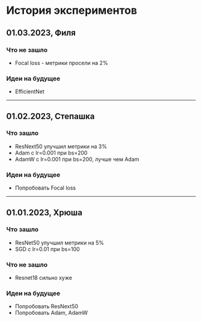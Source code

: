 # История экспериментов

## 01.03.2023, Филя

### Что не зашло
- Focal loss - метрики просели на 2%

### Идеи на будущее

- EfficientNet

---

## 01.02.2023, Степашка

### Что зашло
 
- ResNext50 улучшил метрики на 3%
- Adam с lr=0.001 при bs=200
- AdamW с lr=0.001 при bs=200, лучше чем Adam

### Идеи на будущее

- Попробовать Focal loss

---

## 01.01.2023, Хрюша

### Что зашло
 
- ResNet50 улучшил метрики на 5%
- SGD с lr=0.01 при bs=100

### Что не зашло
- Resnet18 сильно хуже

### Идеи на будущее

- Попробовать ResNext50
- Попробовать Adam, AdamW

